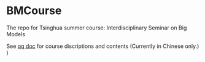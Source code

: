 # BMCourse

The repo for Tsinghua summer course: Interdisciplinary Seminar on Big Models

See [qq doc](https://docs.qq.com/doc/DS0p2U2FXRXNJcFZm) for course discriptions and contents (Currently in Chinese only.)
)

